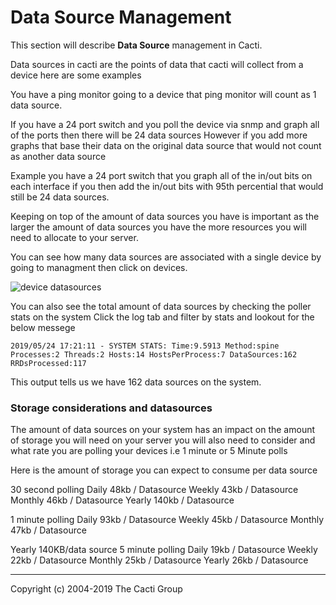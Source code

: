 # Data Source Management

This section will describe **Data Source** management in Cacti.

Data sources in cacti are the points of data that cacti will collect from a device here are some examples 

You have a ping monitor going to a device that ping monitor will count as 1 data source.

If you have a 24 port switch and you poll the device via snmp and graph all of the ports then there will be 24 data sources 
However if you add more graphs that base their data on the original data source that would not count as another data source 

Example you have a 24 port switch that you graph all of the in/out bits on each interface if you then add the in/out bits with 95th percential that would still be 24 data sources.

Keeping on top of the amount of data sources you have is important as the larger the amount of data sources you have the more resources you will need to allocate to your server.

You can see how many data sources are associated with a single device by going to managment then click on devices.

![device datasources](cacti_device_datasource.JPG)

You can also see the total amount of data sources by checking the poller stats on the system 
Click the log tab and filter by stats and lookout for the below messege

```
2019/05/24 17:21:11 - SYSTEM STATS: Time:9.5913 Method:spine Processes:2 Threads:2 Hosts:14 HostsPerProcess:7 DataSources:162 RRDsProcessed:117 
```

This output tells us we have 162 data sources on the system.

### Storage considerations and datasources

The amount of data sources on your system has an impact on the amount of storage you will need on your server you will also need to consider and what rate you are polling your devices i.e 1 minute or 5 Minute polls

Here is the amount of storage you can expect to consume per data source

30 second polling
Daily 48kb  / Datasource
Weekly 43kb / Datasource
Monthly 46kb / Datasource
Yearly 140kb / Datasource

1 minute polling
Daily 93kb / Datasource
Weekly 45kb / Datasource
Monthly 47kb / Datasource

Yearly 140KB/data source
5 minute polling
Daily 19kb  / Datasource
Weekly 22kb / Datasource
Monthly 25kb / Datasource
Yearly 26kb  / Datasource

---
Copyright (c) 2004-2019 The Cacti Group

